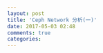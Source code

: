 ```yaml
---
layout: post
title: 'Ceph Network 分析(一)'
date: 2017-05-03 02:48
comments: true
categories: 
---
```

